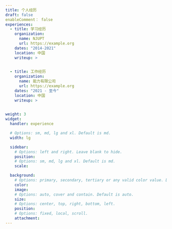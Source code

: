 ```yaml
---
title: 个人经历
draft: false
enableComment： false
experiences:
  - title: 学习经历
    organization:
      name: NJUPT 
      url: https://example.org
    dates: "2014-2021"
    location: 中国
    writeup: >
      

  - title: 工作经历
    organization:
      name: 能力有限公司
      url: https://example.org
    dates: "2021 - 至今"
    location: 中国
    writeup: >
  

weight: 3
widget:
  handler: experience

  # Options: sm, md, lg and xl. Default is md.
  width: lg

  sidebar:
    # Options: left and right. Leave blank to hide.
    position:
    # Options: sm, md, lg and xl. Default is md.
    scale:

  background:
    # Options: primary, secondary, tertiary or any valid color value. Default is primary.
    color:
    image:
    # Options: auto, cover and contain. Default is auto.
    size:
    # Options: center, top, right, bottom, left.
    position:
    # Options: fixed, local, scroll.
    attachment:
---
```

